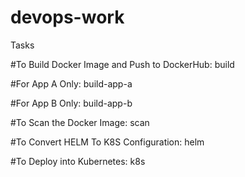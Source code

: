 # devops-work
Tasks <operation>

#To Build Docker Image and Push to DockerHub: build

#For App A Only: build-app-a

#For App B Only: build-app-b

#To Scan the Docker Image: scan

#To Convert HELM To K8S Configuration: helm

#To Deploy into Kubernetes: k8s

